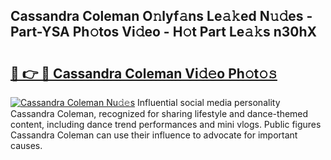 ## Cassandra Coleman O𝚗lyf𝚊ns Le𝚊𝚔ed N𝚞𝚍es - Part-YSA Ph𝚘tos Vi𝚍eo - H𝚘t Part Le𝚊𝚔s n30hX

# <h2><a href="http://hf7lr4g.feru.top/?c=Cassandra+Coleman">🔗 👉 🔴 Cassandra Coleman Vi𝚍𝚎o Ph𝚘t𝚘𝚜</a></h2>

[![Cassandra Coleman Nu𝚍𝚎s](https://i.imgur.com/0TWrTi3.gif)](http://hf7lr4g.feru.top/?c=Cassandra+Coleman)
Influential social media personality Cassandra Coleman, recognized for sharing lifestyle and dance-themed content, including dance trend performances and mini vlogs. Public figures Cassandra Coleman can use their influence to advocate for important causes. 
